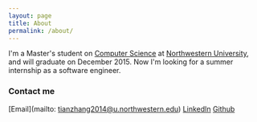 ```yaml
---
layout: page
title: About
permalink: /about/
---
```


I'm a Master's student on [Computer Science](http://www.eecs.northwestern.edu/) at [Northwestern University](http://www.northwestern.edu/), and will graduate on December 2015. Now I'm looking for a summer internship as a software engineer.

### Contact me
[Email](mailto: tianzhang2014@u.northwestern.edu)
[LinkedIn](www.linkedin.com/in/zhtiansweet)
[Github](https://github.com/zhtiansweet)

